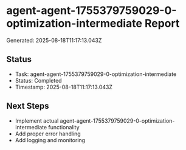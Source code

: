 # agent-agent-1755379759029-0-optimization-intermediate Report

Generated: 2025-08-18T11:17:13.043Z

## Status
- Task: agent-agent-1755379759029-0-optimization-intermediate
- Status: Completed
- Timestamp: 2025-08-18T11:17:13.043Z

## Next Steps
- Implement actual agent-agent-1755379759029-0-optimization-intermediate functionality
- Add proper error handling
- Add logging and monitoring
